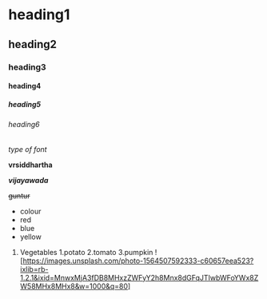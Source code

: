 # heading1
## heading2
### heading3
#### heading4
##### heading5
###### heading6
*type of font*

**vrsiddhartha**

***vijayawada***

~~guntur~~

* colour
 * red
 * blue
 * yellow
 
 1.  Vegetables
      1.potato
      2.tomato
      3.pumpkin
![https://images.unsplash.com/photo-1564507592333-c60657eea523?ixlib=rb-1.2.1&ixid=MnwxMjA3fDB8MHxzZWFyY2h8Mnx8dGFqJTIwbWFoYWx8ZW58MHx8MHx8&w=1000&q=80]
